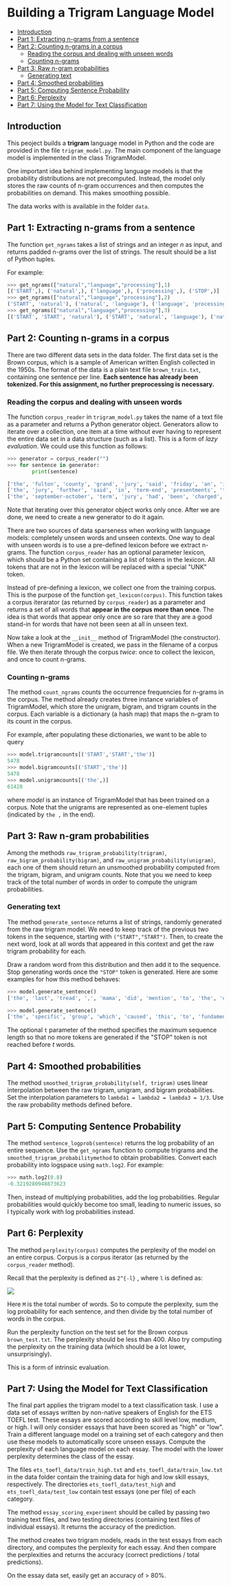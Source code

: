 # Building a Trigram Language Model <!-- omit in toc -->

- [Introduction](#introduction)
- [Part 1: Extracting n-grams from a sentence](#part-1-extracting-n-grams-from-a-sentence)
- [Part 2: Counting n-grams in a corpus](#part-2-counting-n-grams-in-a-corpus)
  - [Reading the corpus and dealing with unseen words](#reading-the-corpus-and-dealing-with-unseen-words)
  - [Counting n-grams](#counting-n-grams)
- [Part 3: Raw n-gram probabilities](#part-3-raw-n-gram-probabilities)
  - [Generating text](#generating-text)
- [Part 4: Smoothed probabilities](#part-4-smoothed-probabilities)
- [Part 5: Computing Sentence Probability](#part-5-computing-sentence-probability)
- [Part 6: Perplexity](#part-6-perplexity)
- [Part 7: Using the Model for Text Classification](#part-7-using-the-model-for-text-classification)

## Introduction
This peoject builds a **trigram** language model in Python and the code are provided in the file `trigram_model.py`. The main component of the language model is implemented in the class TrigramModel.

One important idea behind implementing language models is that the probability distributions are not precomputed. Instead, the model only stores the raw counts of n-gram occurrences and then computes the probabilities on demand. This makes smoothing possible.

The data works with is available in the folder `data`. 

## Part 1: Extracting n-grams from a sentence
The function `get_ngrams` takes a list of strings and an integer *n* as input, and returns padded n-grams over the list of strings. The result should be a list of Python tuples. 

For example:
```python
>>> get_ngrams(["natural","language","processing"],1)
[('START',), ('natural',), ('language',), ('processing',), ('STOP',)]
>>> get_ngrams(["natural","language","processing"],2)
('START', 'natural'), ('natural', 'language'), ('language', 'processing'), ('processing', 'STOP')]
>>> get_ngrams(["natural","language","processing"],3)
[('START', 'START', 'natural'), ('START', 'natural', 'language'), ('natural', 'language', 'processing'), ('language', 'processing', 'STOP')]
```

## Part 2: Counting n-grams in a corpus
There are two different data sets in the data folder. The first data set is the Brown corpus, which is a sample of American written English collected in the 1950s. The format of the data is a plain text file `brown_train.txt`, containing one sentence per line. **Each sentence has already been tokenized. For this assignment, no further preprocessing is necessary.**

### Reading the corpus and dealing with unseen words 
The function `corpus_reader` in `trigram_model.py` takes the name of a text file as a parameter and returns a Python generator object. Generators allow to iterate over a collection, one item at a time without ever having to represent the entire data set in a data structure (such as a list). This is a form of *lazy evaluation*. We could use this function as follows: 
```python
>>> generator = corpus_reader("")
>>> for sentence in generator:
        print(sentence)

['the', 'fulton', 'county', 'grand', 'jury', 'said', 'friday', 'an', 'investigation', 'of', 'atlanta', "'s", 'recent', 'primary', 'election', 'produced', '``', 'no', 'evidence', "''", 'that', 'any', 'irregularities', 'took', 'place', '.']
['the', 'jury', 'further', 'said', 'in', 'term-end', 'presentments', 'that', 'the', 'city', 'executive', 'committee', ',', 'which', 'had', 'over-all', 'charge', 'of', 'the', 'election', ',', '``', 'deserves', 'the', 'praise', 'and', 'thanks', 'of', 'the', 'city', 'of', 'atlanta', "''", 'for', 'the', 'manner', 'in', 'which', 'the', 'election', 'was', 'conducted', '.']
['the', 'september-october', 'term', 'jury', 'had', 'been', 'charged', 'by', 'fulton', 'superior', 'court', 'judge', 'durwood', 'pye', 'to', 'investigate', 'reports', 'of', 'possible', '``', 'irregularities', "''", 'in', 'the', 'hard-fought', 'primary', 'which', 'was', 'won', 'by', 'mayor-nominate', 'ivan', 'allen', 'jr', '&', '.']
```

Note that iterating over this generator object works only once. After we are done, we need to create a new generator to do it again. 

There are two sources of data sparseness when working with language models: completely unseen words and unseen contexts. One way to deal with unseen words is to use a pre-defined lexicon before we extract n-grams. The function `corpus_reader` has an optional parameter lexicon, which should be a Python set containing a list of tokens in the lexicon. All tokens that are not in the lexicon will be replaced with a special "UNK" token.

Instead of pre-defining a lexicon, we collect one from the training corpus. This is the purpose of the function `get_lexicon(corpus)`. This function takes a corpus iterarator (as returned by `corpus_reader`) as a parameter and returns a set of all words that **appear in the corpus more than once**. The idea is that words that appear only once are so rare that they are a good stand-in for words that have not been seen at all in unseen text.

Now take a look at the `__init__` method of TrigramModel (the constructor). When a new TrigramModel is created, we pass in the filename of a corpus file. We then iterate through the corpus *twice*: once to collect the lexicon, and once to count n-grams.

### Counting n-grams
The method `count_ngrams` counts the occurrence frequencies for n-grams in the corpus. The method already creates three instance variables of TrigramModel, which store the unigram, bigram, and trigram counts in the corpus. Each variable is a dictionary (a hash map) that maps the n-gram to its count in the corpus.

For example, after populating these dictionaries, we want to be able to query
```python
>>> model.trigramcounts[('START','START','the')]
5478
>>> model.bigramcounts[('START','the')]
5478
>>> model.unigramcounts[('the',)]
61428
```

where *model* is an instance of TrigramModel that has been trained on a corpus. Note that the unigrams are represented as one-element tuples (indicated by `the ,` in the end).

## Part 3: Raw n-gram probabilities
Among the methods `raw_trigram_probability(trigram)`,  `raw_bigram_probability(bigram)`, and `raw_unigram_probability(unigram)`, each one of them should return an unsmoothed probability computed from the trigram, bigram, and unigram counts. Note that you we need to keep track of the total number of words in order to compute the unigram probabilities. 

### Generating text
The method `generate_sentence` returns a list of strings, randomly generated from the raw trigram model. We need to keep track of the previous two tokens in the sequence, starting with `("START","START")`. Then, to create the next word, look at all words that appeared in this context and get the raw trigram probability for each.

Draw a random word from this distribution and then add it to the sequence. Stop generating words once the `"STOP"` token is generated. Here are some examples for how this method behaves: 
```python
>>> model.generate_sentence()
['the', 'last', 'tread', ',', 'mama', 'did', 'mention', 'to', 'the', 'opposing', 'sector', 'of', 'our', 'natural', 'resources', '.', 'STOP']

>>> model.generate_sentence()
['the', 'specific', 'group', 'which', 'caused', 'this', 'to', 'fundamentals', 'and', 'each', 'berated', 'the', 'other', 'resident', '.', 'STOP']
```
The optional `t` parameter of the method specifies the maximum sequence length so that no more tokens are generated if the "STOP" token is not reached before *t* words. 

## Part 4: Smoothed probabilities
The method `smoothed_trigram_probability(self, trigram)` uses linear interpolation between the raw trigram, unigram, and bigram probabilities. Set the interpolation parameters to `lambda1 = lambda2 = lambda3 = 1/3`. Use the raw probability methods defined before.

## Part 5: Computing Sentence Probability
The method `sentence_logprob(sentence)` returns the log probability of an entire sequence. Use the `get_ngrams` function to compute trigrams and the `smoothed_trigram_probabilitymethod` to obtain probabilities. Convert each probability into logspace using `math.log2`. For example: 
```python
>>> math.log2(0.8)
-0.3219280948873623
```
Then, instead of multiplying probabilities, add the log probabilities. Regular probabilities would quickly become too small, leading to numeric issues, so I typically work with log probabilities instead. 

## Part 6: Perplexity
The method `perplexity(corpus)` computes the perplexity of the model on an entire corpus. Corpus is a corpus iterator (as returned by the `corpus_reader` method). 

Recall that the perplexity is defined as `2^{-l}` , where `l` is defined as: 

![](perplexity.png)

Here `M` is the total number of words. So to compute the perplexity, sum the log probability for each sentence, and then divide by the total number of words in the corpus.

Run the perplexity function on the test set for the Brown corpus `brown_test.txt`. The perplexity should be less than 400. Also try computing the perplexity on the training data (which should be a lot lower, unsurprisingly).

This is a form of intrinsic evaluation.

## Part 7: Using the Model for Text Classification
The final part applies the trigram model to a text classification task. I use a data set of essays written by non-native speakers of English for the ETS TOEFL test. These essays are scored according to skill level low, medium, or high. I will only consider essays that have been scored as "high" or "low". Train a different language model on a training set of each category and then use these models to automatically score unseen essays. Compute the perplexity of each language model on each essay. The model with the lower perplexity determines the class of the essay. 

The files `ets_toefl_data/train_high.txt` and `ets_toefl_data/train_low.txt` in the data folder contain the training data for high and low skill essays, respectively. The directories `ets_toefl_data/test_high` and `ets_toefl_data/test_low` contain test essays (one per file) of each category.

The method `essay_scoring_experiment` should be called by passing two training text files, and two testing directories (containing text files of individual essays). It returns the accuracy of the prediction.

The method creates two trigram models, reads in the test essays from each directory, and computes the perplexity for each essay. And then compare the perplexities and returns the accuracy (correct predictions / total predictions). 

On the essay data set, easily get an accuracy of > 80%.

